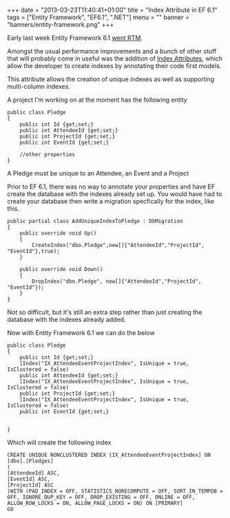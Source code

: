 +++
date = "2013-03-23T11:40:41+01:00"
title = "Index Attribute in EF 6.1"
tags = ["Entity Framework", "EF6.1", ".NET"]
menu = ""
 banner = "banners/entity-framework.png"
+++

Early last week Entity Framework 6.1 [went RTM](http://blogs.msdn.com/b/adonet/archive/2014/03/17/ef6-1-0-rtm-available.aspx).

Amongst the usual performance improvements and a bunch of other stuff that will probably come in useful was the addition of [Index Attributes](http://msdn.microsoft.com/en-US/data/jj591583#Index), which allow the developer to create indexes by annotating their code first models.

This attribute allows the creation of unique indexes as well as supporting multi-column indexes.

A project I'm working on at the moment has the following entity



    public class Pledge
    {
	    public int Id {get;set;}
        public int AttendeeId {get;set;}
        public int ProjectId {get;set;}
        public int EventId {get;set;}
    
        //other properties
    }



A Pledge must be unique to an Attendee, an Event and a Project

Prior to EF 6.1, there was no way to annotate your properties and have EF create the database with the indexes already set up. You would have had to create your database then write a migration specfically for the index, like this.




	public partial class AddUniqueIndexToPledge : DbMigration
    {
        public override void Up()
        {
            CreateIndex("dbo.Pledge",new[]{"AttendeeId","ProjectId", "EventId"},true);
        }
         
        public override void Down()
        {
            DropIndex("dbo.Pledge", new[]{"AttendeeId","ProjectId", "EventId"});
        }
    }


Not so difficult, but it's still an extra step rather than just creating the database with the indexes already added.

Now with Entity Framework 6.1 we can do the below


    public class Pledge
    {
        public int Id {get;set;}
        [Index("IX_AttendeeEventProjectIndex", IsUnique = true, IsClustered = false)
        public int AttendeeId {get;set;}
        [Index("IX_AttendeeEventProjectIndex", IsUnique = true, IsClustered = false)
        public int ProjectId {get;set;}
        [Index("IX_AttendeeEventProjectIndex", IsUnique = true, IsClustered = false)
        public int EventId {get;set;}
        
        
    }



Which will create the following index



    CREATE UNIQUE NONCLUSTERED INDEX [IX_AttendeeEventProjectIndex] ON [dbo].[Pledges]
    (
    [AttendeeId] ASC,
    [EventId] ASC,
    [ProjectId] ASC
    )WITH (PAD_INDEX = OFF, STATISTICS_NORECOMPUTE = OFF, SORT_IN_TEMPDB = OFF, IGNORE_DUP_KEY = OFF, DROP_EXISTING = OFF, ONLINE = OFF, ALLOW_ROW_LOCKS = ON, ALLOW_PAGE_LOCKS = ON) ON [PRIMARY]
    GO



  
